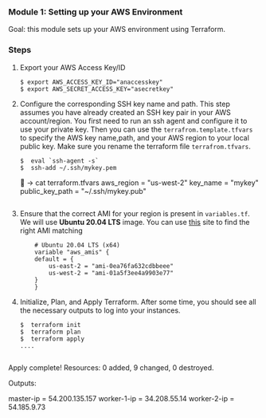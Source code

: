 ### Module 1: Setting up your AWS Environment

Goal: this module sets up your AWS environment using Terraform. 

### Steps

1. Export your AWS Access Key/ID

    ```
    $ export AWS_ACCESS_KEY_ID="anaccesskey"
    $ export AWS_SECRET_ACCESS_KEY="asecretkey"
    ```

2. Configure the corresponding SSH key name and path. This step assumes you have already created an SSH key pair in your AWS account/region. You first need to run an ssh agent and configure it to use your private key. Then you can use the `terrafrom.template.tfvars` to specify the AWS key name,path, and your AWS region to your local public key. Make sure you rename the terraform file `terrafrom.tfvars`. 

    ```
    $  eval `ssh-agent -s`
    $  ssh-add ~/.ssh/mykey.pem 
    ```

    🐯 → cat terraform.tfvars 
    aws_region     = "us-west-2"
    key_name        = "mykey"
    public_key_path = "~/.ssh/mykey.pub"
    ```

3. Ensure that the correct AMI for your region is present in `variables.tf`. We will use **Ubuntu 20.04 LTS** image. You can use [this](http://cloud-images.ubuntu.com/locator/ec2/) site to find the right AMI matching 

    ```
        # Ubuntu 20.04 LTS (x64)
        variable "aws_amis" {
        default = {
            us-east-2 = "ami-0ea76fa632cdbbeee"
            us-west-2 = "ami-01a5f3ee4a9903e77"
        }
        }
    ```
4. Initialize, Plan, and Apply Terraform.  After some time, you should see all the necessary outputs to log into your instances.

    ```
    $  terraform init
    $  terraform plan
    $  terraform apply
    ....


Apply complete! Resources: 0 added, 9 changed, 0 destroyed.

Outputs:

master-ip = 54.200.135.157
worker-1-ip = 34.208.55.14
worker-2-ip = 54.185.9.73
```
